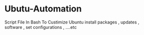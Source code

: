 # Ubutu-Automation
Script File In Bash To Custimize Ubuntu  install packages , updates , software , set configurations , ....etc
